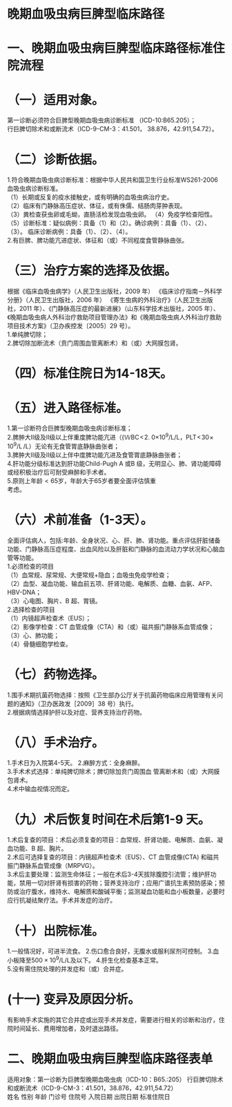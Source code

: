 # 晚期血吸虫病巨脾型临床路径  
# 一、晚期血吸虫病巨脾型临床路径标准住院流程  
# （一）适用对象。  
第一诊断必须符合巨脾型晚期血吸虫病诊断标准
（ICD-10:B65.205）；  
行巨脾切除术和或断流术（ICD-9-CM-3：41.501，
38.876，42.911,54.72）。  
# （二）诊断依据。  
1.符合晚期血吸虫病诊断标准：根据中华人民共和国卫生行业标准WS261-2006 血吸虫病诊断标准。  
（1）长期或反复的疫水接触史，或有明确的血吸虫病治疗史。  
（2）临床有门静脉高压症状、体征，或有侏儒、结肠肉芽肿表现。  
（3）粪检查获虫卵或毛蚴，直肠活检发现血吸虫卵。 （4）免疫学检查阳性。  
（5）诊断标准：疑似病例：具备（1）和（2）。确诊病例：具备（1）、（2）、（3）。 临床诊断病例：具备（1）、（2）、（4）。  
2.有巨脾、脾功能亢进症状、体征和（或）不同程度食管静脉曲张。  
# （三）治疗方案的选择及依据。  
根据《临床血吸虫病学》（人民卫生出版社，2009 年）
《临床诊疗指南－外科学分册》（人民卫生出版社，2006 年）
《寄生虫病的外科治疗》（人民卫生出版社，2011 年）、《门静脉高压症的最新进展》（山东科学技术出版社，2005 年）、《晚期血吸虫病人外科治疗救助项目管理办法》和《晚期血吸虫病人外科治疗救助项目技术方案》（卫办疾控发〔2005〕29 号）。  
1.单纯脾切除；  
2.脾切除加断流术（贲门周围血管离断术）和（或）大网膜包肾。  
# （四）标准住院日为14-18天。  
# （五）进入路径标准。  
1.第一诊断符合巨脾型晚期血吸虫病诊断标准；  
2.脾肿大Ⅱ级及Ⅱ级以上伴重度脾功能亢进（$(\mathbb{W}\mathrm{BC}\!<\!2.~0$$\times10^{9}/\mathrm{L}$/L，$\mathrm{PLT\!<\!30\!\times\!10^{9}/L}\,$/L）无论有无食管胃底静脉曲张者；  
3.脾肿大Ⅱ级及Ⅱ级以上伴中度脾功能亢进及食管胃底静脉曲张者；  
4.肝功能分级标准达到肝功能Child-Pugh A 或B 级，无明显心、肺、肾功能障碍或经积极治疗后可耐受麻醉和手术者。  
5.原则上年龄${<}65$岁，年龄大于65岁者要全面评估慎重  
考虑。  
# （六）术前准备（1-3天）。  
全面评估病人，包括:年龄、全身状况、心、肝、肺、肾功能。重点评估肝脏储备功能、门静脉高压症程度、出血风险以及肝脏和门静脉的血流动力学状况和心脑血管等功能。  
1.必须检查的项目  
（1）血常规、尿常规、大便常规$+$隐血；血吸虫免疫学检查；  
（2）血型、凝血功能、输血前五项、肝肾功能、电解质、血糖、血氨、AFP、HBV-DNA；  
（3）心电图、胸片、B 超、胃镜。  
2.选择检查的项目  
（1）内镜超声检查术（EUS）；  
（2）影像学检查：CT 血管成像（CTA）和（或）磁共振门静脉系血管成像；  
（3）心、肺功能；  
（4）骨髓细胞学检查。  
# （七）药物选择。  
1.围手术期抗菌药物选择：按照《卫生部办公厅关于抗菌药物临床应用管理有关问题的通知》（卫办医政发［2009］38 号）执行。  
2.根据病情选择护肝以及对症、营养支持治疗药物。  
# （八）手术治疗。  
1.手术日为入院第4-5天。 2.麻醉方式：全身麻醉。  
3.手术术式选择：单纯脾切除术；脾切除加贲门周围血 管离断术和（或）大网膜包肾术。  
4.术中输血视情况而定。  
# （九）术后恢复时间在术后第1-9 天。  
1.术后复查的项目：术后必须复查的项目：血常规、肝肾功能、电解质、血氨、凝血功能、B 超、胸片。  
2.术后可选择复查的项目：内镜超声检查术（EUS）、CT 血管成像(CTA) 和磁共振门静脉系血管成像（MRPVG）。  
3.术后主要处理：监测生命体征；一般在术后3-4天拔除腹腔引流管；维护肝功能，禁用一切对肝肾有损害的药物；营养支持治疗；应用广谱抗生素预防感染；预防或治疗腹水，维持水、电解质和酸碱平衡；监测凝血功能和血小板数量，必要时应行抗凝祛聚疗法。手术并发症的治疗。  
# （十）出院标准。  
1.一般情况好，可进半流食。 2.伤口愈合良好，无腹水或服利尿剂可控制。 3.血小板降至$500\times10^{9}/\mathrm{L}$/L及以下。 4.肝生化检查基本正常。  
5.没有需住院处理的并发症和（或）合并症。  
# (十一) 变异及原因分析。  
有影响手术实施的其它合并症或出现手术并发症，需要进行相关的诊断和治疗，住院时间延长、费用增加者，及时退出路径。  
# 二、晚期血吸虫病巨脾型临床路径表单  
适用对象：第一诊断为巨脾型晚期血吸虫病（ICD-10：B65.:205） 行巨脾切除术和或断流术（ICD-9-CM-3：41.501，38.876，42.911,54.72）  
姓名      性别       年龄       门诊号     住院号      入院日期              出院日期                  标准住院日  
